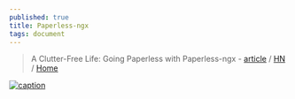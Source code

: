 ```yaml
---
published: true
title: Paperless-ngx
tags: document
---
```

> A Clutter-Free Life: Going Paperless with Paperless-ngx - [article](https://nerdyarticles.com/a-clutter-free-life-with-paperless-ngx/) / [HN](https://news.ycombinator.com/item?id=37800951) / [Home](https://docs.paperless-ngx.com/)

[![caption](https://docs.paperless-ngx.com/assets/screenshots/documents-smallcards.png#only-light)](https://docs.paperless-ngx.com)
